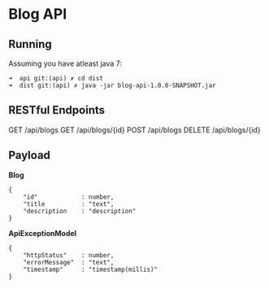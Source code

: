 Blog API
===

## Running
Assuming you have atleast java 7:
```
➜  api git:(api) ✗ cd dist
➜  dist git:(api) ✗ java -jar blog-api-1.0.0-SNAPSHOT.jar 
```

## RESTful Endpoints

GET     /api/blogs
GET     /api/blogs/{id}
POST    /api/blogs
DELETE  /api/blogs/{id}

## Payload

**Blog**
```
{
    "id"            : number,
    "title          : "text",
    "description    : "description"
}
```

**ApiExceptionModel**
```
{
    "httpStatus"    : number,
    "errorMessage"  : "text",
    "timestamp"     : "timestamp(millis)"
}
```